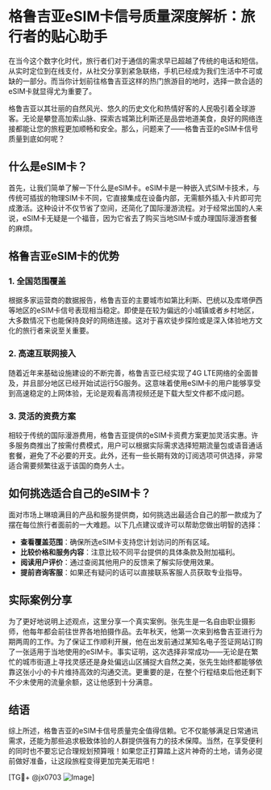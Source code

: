 # 格鲁吉亚eSIM卡信号质量深度解析：旅行者的贴心助手

在当今这个数字化时代，旅行者们对于通信的需求早已超越了传统的电话和短信。从实时定位到在线支付，从社交分享到紧急联络，手机已经成为我们生活中不可或缺的一部分。而当你计划前往格鲁吉亚这样的热门旅游目的地时，选择一款合适的eSIM卡就显得尤为重要了。

格鲁吉亚以其壮丽的自然风光、悠久的历史文化和热情好客的人民吸引着全球游客。无论是攀登高加索山脉、探索古城第比利斯还是品尝地道美食，良好的网络连接都能让您的旅程更加顺畅和安全。那么，问题来了——格鲁吉亚的eSIM卡信号质量到底如何呢？

## 什么是eSIM卡？

首先，让我们简单了解一下什么是eSIM卡。eSIM卡是一种嵌入式SIM卡技术，与传统可插拔的物理SIM卡不同，它直接集成在设备内部，无需额外插入卡片即可完成激活。这种设计不仅节省了空间，还简化了国际漫游流程。对于经常出国的人来说，eSIM卡无疑是一个福音，因为它省去了购买当地SIM卡或办理国际漫游套餐的麻烦。

## 格鲁吉亚eSIM卡的优势

### 1. 全国范围覆盖
根据多家运营商的数据报告，格鲁吉亚的主要城市如第比利斯、巴统以及库塔伊西等地区的eSIM卡信号表现相当稳定。即使是在较为偏远的小城镇或者乡村地区，大多数情况下也能保持良好的网络连接。这对于喜欢徒步探险或是深入体验地方文化的旅行者来说至关重要。

### 2. 高速互联网接入
随着近年来基础设施建设的不断完善，格鲁吉亚已经实现了4G LTE网络的全面普及，并且部分地区已经开始试运行5G服务。这意味着使用eSIM卡的用户能够享受到高速稳定的上网体验，无论是观看高清视频还是下载大型文件都不成问题。

### 3. 灵活的资费方案
相较于传统的国际漫游费用，格鲁吉亚提供的eSIM卡资费方案更加灵活实惠。许多服务商推出了按需付费模式，用户可以根据实际需求选择短期流量包或语音通话套餐，避免了不必要的开支。此外，还有一些长期有效的订阅选项可供选择，非常适合需要频繁往返于该国的商务人士。

## 如何挑选适合自己的eSIM卡？

面对市场上琳琅满目的产品和服务提供商，如何挑选出最适合自己的那一款成为了摆在每位旅行者面前的一大难题。以下几点建议或许可以帮助您做出明智的选择：

- **查看覆盖范围**：确保所选eSIM卡支持您计划访问的所有区域。
- **比较价格和服务内容**：注意比较不同平台提供的具体条款及附加福利。
- **阅读用户评价**：通过查阅其他用户的反馈来了解实际使用效果。
- **提前咨询客服**：如果还有疑问的话可以直接联系客服人员获取专业指导。

## 实际案例分享

为了更好地说明上述观点，这里分享一个真实案例。张先生是一名自由职业摄影师，他每年都会前往世界各地拍摄作品。去年秋天，他第一次来到格鲁吉亚进行为期两周的工作。为了保证工作顺利开展，他在出发前通过某知名电子签证网站订购了一张适用于当地使用的eSIM卡。事实证明，这次选择非常成功——无论是在繁忙的城市街道上寻找灵感还是身处偏远山区捕捉大自然之美，张先生始终都能够依靠这张小小的卡片维持高效的沟通交流。更重要的是，在整个行程结束后他还剩下不少未使用的流量余额，这让他感到十分满意。

## 结语

综上所述，格鲁吉亚的eSIM卡信号质量完全值得信赖。它不仅能够满足日常通讯需求，还能为那些追求极致体验的人群提供强有力的技术保障。当然，在享受便利的同时也不要忘记合理规划预算哦！如果您正打算踏上这片神奇的土地，请务必提前做好准备，让这段旅程变得更加完美无瑕吧！

[TG💪+ @jx0703 ![Image](https://github.com/user-attachments/assets/dbca1d08-cadb-493c-b0ec-ad6f7a83f270)]